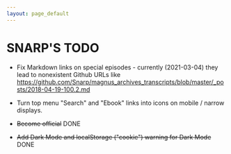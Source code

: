 ```yaml
---
layout: page_default
---
```


# SNARP'S TODO

* Fix Markdown links on special episodes - currently (2021-03-04) they lead to nonexistent Github URLs like <https://github.com/Snarp/magnus_archives_transcripts/blob/master/_posts/2018-04-19-100.2.md>

* Turn top menu "Search" and "Ebook" links into icons on mobile / narrow displays.

* <del>Become official</del> DONE

* <del>Add Dark Mode and localStorage ("cookie") warning for Dark Mode</del> DONE